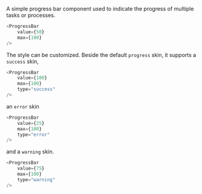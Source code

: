 A simple progress bar component used to indicate the progress of multiple tasks or processes.

```javascript
<ProgressBar
    value={50}
    max={100}
/>
```

The style can be customized.
Beside the default `progress` skin, it supports a `success` skin,

```javascript
<ProgressBar
    value={100}
    max={100}
    type="success"
/>
```

an `error` skin

```javascript
<ProgressBar
    value={25}
    max={100}
    type="error"
/>
```

and a `warning` skin.

```javascript
<ProgressBar
    value={75}
    max={100}
    type="warning"
/>
```
